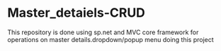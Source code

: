 # Master_detaiels-CRUD
This repository is done using sp.net and MVC core framework for operations on master details.dropdown/popup menu doing this project

